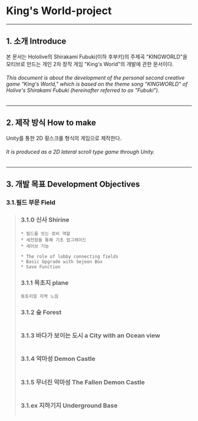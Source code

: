 # King's World-project
*****
## 1. 소개 Introduce
 본 문서는 Hololive의 Shirakami Fubuki(이하 후부키)의 주제곡 "KINGWORLD"을 모티브로 만드는 개인 2차 창작 게임 "King's World"의 개발에 관한 문서이다.
###### This document is about the development of the personal second creative game "King's World," which is based on the theme song "KINGWORLD" of Holive's Shirakami Fubuki (hereinafter referred to as "Fubuki").
*****
## 2. 제작 방식 How to make
 Unity를 통한 2D 횡스크롤 형식의 게임으로 제작한다.
 ###### It is produced as a 2D lateral scroll type game through Unity.
*****
## 3. 개발 목표 Development Objectives
### 3.1.필드 부문 Field
>### 3.1.0 신사 Shirine
> ```
> * 필드를 잇는 로비 역할
> * 세전함을 통해 기초 업그레이드
> * 세이브 기능
> ```
> ```
> * The role of lobby connecting fields
> * Basic Upgrade with Sejeon Box
> * Save Function
> ```
>### 3.1.1 목초지 plane
> ```
> 튜토리얼 지역 느낌
> ```
>### 3.1.2 숲 Forest
> ```
>
> ```
>### 3.1.3 바다가 보이는 도시 a City with an Ocean view
> ```
>
> ```
>### 3.1.4 악마성 Demon Castle
> ```
>
> ```
>### 3.1.5 무너진 악마성 The Fallen Demon Castle
> ```
>
> ```
>### 3.1.ex 지하기지 Underground Base
> ```
>
> ```